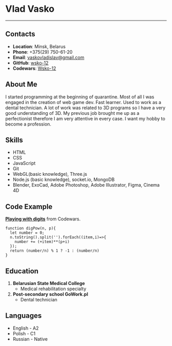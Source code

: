 # Vlad Vasko
*****
## Contacts
- **Location**: Minsk, Belarus
- **Phone**: +375(29) 750-61-20
- **Email**: vaskovladislav@gmail.com
- **GitHub**: [wsko-12](https://github.com/Wsko-12)
- **Codewars**: [Wsko-12](https://www.codewars.com/users/Wsko-12)
## About Me
I started programming at the beginning of quarantine. Most of all I was engaged in the creation of web game dev. 
Fast learner. Used to work as a dental technician. A lot of work was related to 3D programs so I have a very good understanding of 3D. 
My previous job brought me up as a perfectionist therefore I am very attentive in every case.
I want my hobby to become a profession.
## Skills
- HTML
- CSS
- JavaScript
- Git
- WebGL(basic knowledge), Three.js
- Node.js (basic knowledge), socket.io, MongoDB
- Blender, ExoCad, Adobe Photoshop, Adobe Illustrator, Figma, Cinema 4D
## Code Example
[**Playing with digits**](https://www.codewars.com/kata/5552101f47fc5178b1000050) from Codewars.
```
function digPow(n, p){
  let number = 0;
  n.toString().split('').forEach((item,i)=>{
    number += (+item)**(p+i)
  });
  return (number/n) % 1 ? -1 : (number/n)
}
```
## Education
1. **Belarusian State Medical College**
   - Medical rehabilitation specialty
2. **Post-secondary school GoWork.pl**
   - Dental technician
## Languages
- English - A2
- Polish - C1
- Russian - Native


